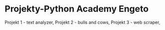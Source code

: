 # Projekty-Python Academy Engeto
Projekt 1 - text analyzer,
Projekt 2 - bulls and cows,
Projekt 3 - web scraper,
